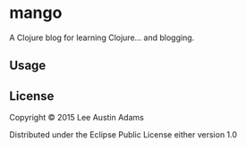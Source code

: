 # mango

A Clojure blog for learning Clojure... and blogging.

## Usage

## License

Copyright © 2015 Lee Austin Adams

Distributed under the Eclipse Public License either version 1.0
